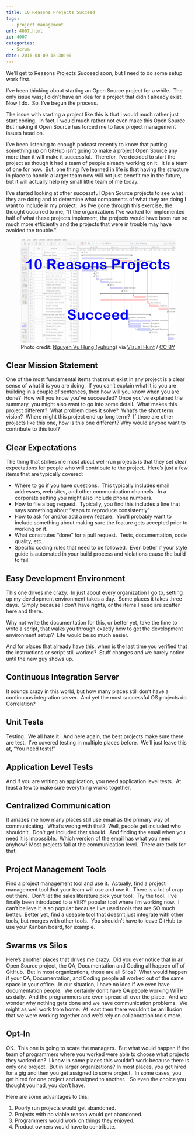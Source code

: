 ```yaml
---
title: 10 Reasons Projects Succeed
tags:
  - project management
url: 4007.html
id: 4007
categories:
  - Scrum
date: 2016-08-09 18:30:00
---
```


We’ll get to Reasons Projects Succeed soon, but I need to do some setup work first.

I’ve been thinking about starting an Open Source project for a while.  The only issue was; I didn’t have an idea for a project that didn’t already exist.  Now I do.  So, I’ve begun the process.

The issue with starting a project like this is that I would much rather just start coding.  In fact, I would much rather not even make this Open Source.  But making it Open Source has forced me to face project management issues head on.

I’ve been listening to enough podcast recently to know that putting something up on GitHub isn’t going to make a project Open Source any more than it will make it successful.  Therefor, I’ve decided to start the project as though it had a team of people already working on it.  It is a team of one for now.  But, one thing I’ve learned in life is that having the structure in place to handle a larger team now will not just benefit me in the future, but it will actually help my small little team of me today.

I’ve started looking at other successful Open Source projects to see what they are doing and to determine what components of what they are doing I want to include in my project.  As I’ve gone through this exercise, the thought occurred to me, “If the organizations I’ve worked for implemented half of what these projects implement, the projects would have been run so much more efficiently and the projects that were in trouble may have avoided the trouble.” <figure>![](/uploads/2016/07/image-5.png "10 Reasons Projects Succeed")<figcaption>Photo credit: [Nguyen Vu Hung (vuhung)](//www.flickr.com/photos/vuhung/8576985602/) via [Visual Hunt](//visualhunt.com) / [CC BY](//creativecommons.org/licenses/by/2.0/)</figcaption></figure>

<!-- more -->

Clear Mission Statement
-----------------------

One of the most fundamental items that must exist in any project is a clear sense of what it is you are doing.  If you can’t explain what it is you are building in a couple of sentences, then how will you know when you are done?  How will you know you’ve succeeded? Once you’ve explained the summary, you might also want to go into some detail.  What makes this project different?  What problem does it solve?  What’s the short term vision?  Where might this project end up long term?  If there are other projects like this one, how is this one different? Why would anyone want to contribute to this tool?

Clear Expectations
------------------

The thing that strikes me most about well-run projects is that they set clear expectations for people who will contribute to the project.  Here’s just a few items that are typically covered:

*   Where to go if you have questions.  This typically includes email addresses, web sites, and other communication channels.  In a corporate setting you might also include phone numbers.
*   How to file a bug request.  Typically, you find this includes a line that says something about “steps to reproduce consistently”
*   How to ask for and/or add a new feature.  You’ll probably want to include something about making sure the feature gets accepted prior to working on it.
*   What constitutes “done” for a pull request.  Tests, documentation, code quality, etc.
*   Specific coding rules that need to be followed.  Even better if your style guide is automated in your build process and violations cause the build to fail.

Easy Development Environment
----------------------------

This one drives me crazy.  In just about every organization I go to, setting up my development environment takes a day.  Some places it takes three days.  Simply because I don’t have rights, or the items I need are scatter here and there.

Why not write the documentation for this, or better yet, take the time to write a script, that walks you through exactly how to get the development environment setup?  Life would be so much easier.

And for places that already have this, when is the last time you verified that the instructions or script still worked?  Stuff changes and we barely notice until the new guy shows up.

Continuous Integration Server
-----------------------------

It sounds crazy in this world, but how many places still don’t have a continuous integration server.  And yet the most successful OS projects do.  Correlation?

Unit Tests
----------

Testing.  We all hate it.  And here again, the best projects make sure there are test.  I’ve covered testing in multiple places before.  We’ll just leave this at, “You need tests!”

Application Level Tests
-----------------------

And if you are writing an application, you need application level tests.  At least a few to make sure everything works together.

Centralized Communication
-------------------------

It amazes me how many places still use email as the primary way of communicating.  What’s wrong with that?  Well, people get included who shouldn’t.  Don’t get included that should.  And finding the email when you need it is impossible.  Which version of the email has what you need anyhow? Most projects fail at the communication level.  There are tools for that.

Project Management Tools
------------------------

Find a project management tool and use it.  Actually, find a project management tool that your team will use and use it.  There is a lot of crap out there.  Don’t let the sales literature pick your tool.  Try the tool.  I’ve finally been introduced to a VERY popular tool where I’m working now.  I can’t believe it is so popular because I’ve used tools that are SO much better.  Better yet, find a useable tool that doesn’t just integrate with other tools, but merges with other tools.  You shouldn’t have to leave GitHub to use your Kanban board, for example.

Swarms vs Silos
---------------

Here’s another places that drives me crazy.  Did you ever notice that in an Open Source project, the QA, Documentation and Coding all happen off of GitHub.  But in most organizations, those are all Silos?  What would happen if your QA, Documentation, and Coding people all worked out of the same space in your office.  In our situation, I have no idea if we even have documentation people.  We certainly don’t have QA people working WITH us daily.  And the programmers are even spread all over the place.  And we wonder why nothing gets done and we have communication problems.  We might as well work from home.  At least then there wouldn’t be an illusion that we were working together and we’d rely on collaboration tools more.

Opt-In
------

OK.  This one is going to scare the managers.  But what would happen if the team of programmers where you worked were able to choose what projects they worked on?  I know in some places this wouldn’t work because there is only one project.  But in larger organizations? In most places, you get hired for a gig and then you get assigned to some project.  In some cases, you get hired for one project and assigned to another.   So even the choice you thought you had, you don’t have.

Here are some advantages to this:

1.  Poorly run projects would get abandoned.
2.  Projects with no viable reason would get abandoned.
3.  Programmers would work on things they enjoyed.
4.  Product owners would have to contribute.
